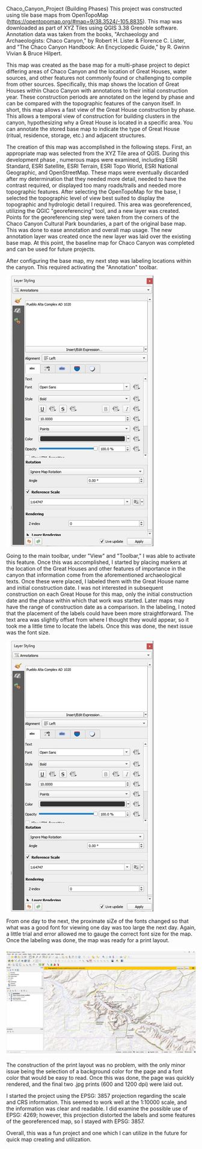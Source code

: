 Chaco_Canyon_Project (Building Phases)
This project was constructed using tile base maps from OpenTopoMap (https://opentopomap.org/#map=9/38.3524/-105.8835). This map was downloaded as part of 
XYZ Tiles using QGIS 3.38 Grenoble software. Annotation data was taken from the books, "Archaeology and Archaeologists: Chaco Canyon," by Robert H. Lister & 
Florence C. Lister, and "The Chaco Canyon Handbook: An Encyclopedic Guide," by R. Gwinn Vivian & Bruce Hilpert.  

This map was created as the base map for a multi-phase project to depict differing areas of Chaco Canyon and the location of Great Houses, water sources,
and other features not commonly found or challenging to compile from other sources.  Specifically, this map shows the location of Great Houses within Chaco Canyon 
with annotations to their initial construction year.  These construction periods are annotated on the legend by phase and can be compared with the topographic 
features of the canyon itself. In short, this map allows a fast view of the Great House construction by phase.  This allows a temporal view of construction for 
building clusters in the canyon, hypothesizing why a Great House is located in a specific area.  You can annotate the stored base map to indicate the type 
of Great House (ritual, residence, storage, etc.) and adjacent structures.    

The creation of this map was accomplished in the following steps.  First, an appropriate map was selected from the XYZ Tile area of QGIS.  During this development phase
, numerous maps were examined, including ESRI Standard, ESRI Satellite, ESRI Terrain, ESRI Topo World, ESRI National Geographic, and OpenStreetMap. These 
maps were eventually discarded after my determination that they needed more detail, needed to have the contrast required, or displayed too many roads/trails and 
needed more topographic features. After selecting the OpenTopoMap for the base, I selected the topographic level of view best suited to display the topographic 
and hydrologic detail I required. This area was georeferenced, utilizing the QGIC "georeferencing" tool, and a new layer was created. Points for 
the georeferencing step were taken from the corners of the Chaco Canyon Cultural Park boundaries, a part of the original base map.  This was done to ease 
annotation and overall map usage. The new annotation layer was created once the new layer was laid over the existing base map. At this point, the baseline map for 
Chaco Canyon was completed and can be used for future projects.  


After configuring the base map, my next step was labeling locations within the canyon. This required activating the "Annotation" toolbar. 

<img src= "https://github.com/gwch223/Chaco_Canyon_Project/blob/main/Chaco%20Canyon%20Detail/Annotation%20Details.jpg" />


Going to the main toolbar, under "View" and "Toolbar," I was able to activate this feature.  Once this was accomplished, I started by placing markers at the location of the 
Great Houses and other features of importance in the canyon that information come from the aforementioned archaeological texts.  Once these were placed, I labeled them with 
the Great House name and initial construction date.  I was not interested in subsequent construction on each Great House for this map, only the initial 
construction date and the phase within which that work was started. Later maps may have the range of construction date as a comparison.  In the labeling, I 
noted that the placement of the labels could have been more straightforward.  The text area was slightly offset from where I thought they would appear, so it took me 
a little time to locate the labels.  Once this was done, the next issue was the font size.  

<img src= "https://github.com/gwch223/Chaco_Canyon_Project/blob/main/Chaco%20Canyon%20Detail/Annotation%20Details.jpg" />

From one day to the next, the proximate siZe of the fonts changed so that what was 
a good font for viewing one day was too large the next day.  Again, a little trial and error allowed me to gauge the correct font size for the map.  Once the labeling 
was done, the map was ready for a print layout.  

<img src= "https://github.com/gwch223/Chaco_Canyon_Project/blob/main/Chaco%20Canyon%20Detail/Final%20Chaco%20.pdf" />


The construction of the print layout was no problem, with the only minor issue being the selection of a background color for the page and a font color that would be easy
to read. Once this was done, the page was quickly rendered, and the final two .jpg prints (600 and 1200 dpi) were laid out.  

I started the project using the EPSG: 3857 projection regarding the scale and CRS information.  This seemed to work well at the 1:10000 scale, and the information was clear and 
readable.  I did examine the possible use of EPSG: 4269; however, this projection distorted the labels and some features of the georeferenced map, so I stayed with EPSG: 3857.  

Overall, this was a fun project and one which I can utilize in the future for quick map creating and utilization.
